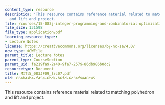 ```yaml
---
content_type: resource
description: 'This resource contains reference material related to matching polyhedron
  and lift and project.  '
file: /courses/15-083j-integer-programming-and-combinatorial-optimization-fall-2009/66ab4abef4546bd4b6fd6c3ef9440c45_MIT15_083JF09_lec07.pdf
file_size: 131598
file_type: application/pdf
learning_resource_types:
- Lecture Notes
license: https://creativecommons.org/licenses/by-nc-sa/4.0/
ocw_type: OCWFile
parent_title: Lecture Notes
parent_type: CourseSection
parent_uid: fa219fa9-2e40-9fa7-2579-86db986b0dc9
resourcetype: Document
title: MIT15_083JF09_lec07.pdf
uid: 66ab4abe-f454-6bd4-b6fd-6c3ef9440c45
---
```

This resource contains reference material related to matching polyhedron and lift and project.  